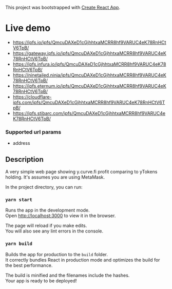 This project was bootstrapped with [Create React App](https://github.com/facebook/create-react-app).

# Live demo

- https://ipfs.io/ipfs/QmcuDAXeD1cGjhhtxaMCRR8hf9VARUC4eK78RnHCtV6TpB/
- https://gateway.ipfs.io/ipfs/QmcuDAXeD1cGjhhtxaMCRR8hf9VARUC4eK78RnHCtV6TpB/
- https://ipfs.infura.io/ipfs/QmcuDAXeD1cGjhhtxaMCRR8hf9VARUC4eK78RnHCtV6TpB/
- https://ninetailed.ninja/ipfs/QmcuDAXeD1cGjhhtxaMCRR8hf9VARUC4eK78RnHCtV6TpB/
- https://ipfs.eternum.io/ipfs/QmcuDAXeD1cGjhhtxaMCRR8hf9VARUC4eK78RnHCtV6TpB/
- https://cloudflare-ipfs.com/ipfs/QmcuDAXeD1cGjhhtxaMCRR8hf9VARUC4eK78RnHCtV6TpB/
- https://ipfs.stibarc.com/ipfs/QmcuDAXeD1cGjhhtxaMCRR8hf9VARUC4eK78RnHCtV6TpB/



### Supported url params
- address

## Description

A very simple web page showing y.curve.fi profit comparing to yTokens holding. It's assumes you are using MetaMask.

In the project directory, you can run:

### `yarn start`

Runs the app in the development mode.<br />
Open [http://localhost:3000](http://localhost:3000) to view it in the browser.

The page will reload if you make edits.<br />
You will also see any lint errors in the console.

### `yarn build`

Builds the app for production to the `build` folder.<br />
It correctly bundles React in production mode and optimizes the build for the best performance.

The build is minified and the filenames include the hashes.<br />
Your app is ready to be deployed!
